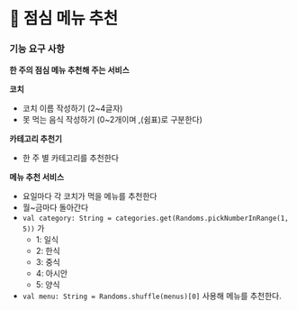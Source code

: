 # 🍕 점심 메뉴 추천

### 기능 요구 사항
**한 주의 점심 메뉴 추천해 주는 서비스**

**코치**
- 코치 이름 작성하기 (2~4글자)
- 못 먹는 음식 작성하기 (0~2개이며 ,(쉼표)로 구분한다)

**카테고리 추천기**
- 한 주 별 카테고리를 추천한다

**메뉴 추천 서비스**
- 요일마다 각 코치가 먹을 메뉴를 추천한다
- 월~금마다 돌아간다
- `val category: String = categories.get(Randoms.pickNumberInRange(1, 5))` 가 
  - 1: 일식
  - 2: 한식
  - 3: 중식
  - 4: 아시안
  - 5: 양식
- `val menu: String = Randoms.shuffle(menus)[0]` 사용해 메뉴를 추천한다.
